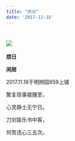 ```yaml
---
title: "烦日"
date: '2017-11-18'
---
```

  #  ![](/images/heshui.jpg)
  
  **烦日**
  
  **闲居**
 
2017.11.18于明辨园659上铺 

繁复琐事接踵至， 

心灵静土无宁日。 

刀剑笛乐书中客， 

何苦违心三五次。 
